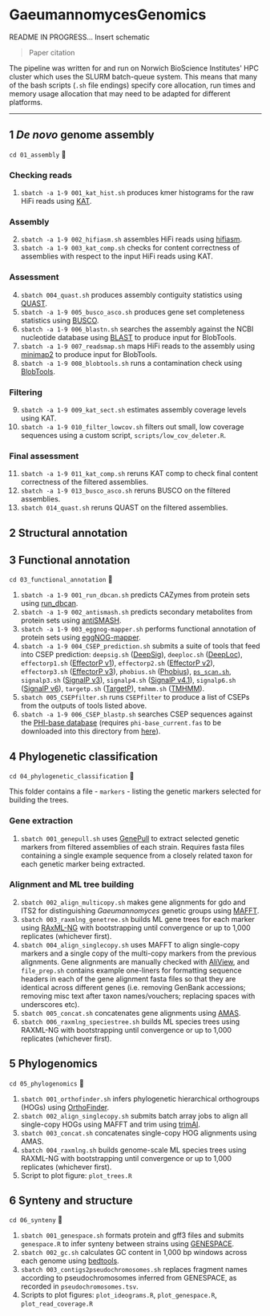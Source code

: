 # GaeumannomycesGenomics

README IN PROGRESS...
Insert schematic

> Paper citation

The pipeline was written for and run on Norwich BioScience Institutes' HPC cluster which uses the SLURM batch-queue system. This means that many of the bash scripts (`.sh` file endings) specify core allocation, run times and memory usage allocation that may need to be adapted for different platforms.

---

## 1 *De novo* genome assembly

`cd 01_assembly` :file_folder:

### Checking reads

1. `sbatch -a 1-9 001_kat_hist.sh` produces kmer histograms for the raw HiFi reads using [KAT](https://github.com/TGAC/KAT).

### Assembly

2. `sbatch -a 1-9 002_hifiasm.sh` assembles HiFi reads using [hifiasm](https://github.com/chhylp123/hifiasm).
3. `sbatch -a 1-9 003_kat_comp.sh` checks for content correctness of assemblies with respect to the input HiFi reads using KAT.

### Assessment

4. `sbatch 004_quast.sh` produces assembly contiguity statistics using [QUAST](https://github.com/ablab/quast).
5. `sbatch -a 1-9 005_busco_asco.sh` produces gene set completeness statistics using [BUSCO](https://busco.ezlab.org/).
6. `sbatch -a 1-9 006_blastn.sh` searches the assembly against the NCBI nucleotide database using [BLAST](https://blast.ncbi.nlm.nih.gov/Blast.cgi) to produce input for BlobTools.
7. `sbatch -a 1-9 007_readsmap.sh` maps HiFi reads to the assembly using [minimap2](https://github.com/lh3/minimap2) to produce input for BlobTools.
8. `sbatch -a 1-9 008_blobtools.sh` runs a contamination check using [BlobTools](https://github.com/DRL/blobtools).

### Filtering

9. `sbatch -a 1-9 009_kat_sect.sh` estimates assembly coverage levels using KAT.
10. `sbatch -a 1-9 010_filter_lowcov.sh` filters out small, low coverage sequences using a custom script, `scripts/low_cov_deleter.R`.

### Final assessment

11. `sbatch -a 1-9 011_kat_comp.sh` reruns KAT comp to check final content correctness of the filtered assemblies.
13. `sbatch -a 1-9 013_busco_asco.sh` reruns BUSCO on the filtered assemblies.
14. `sbatch 014_quast.sh` reruns QUAST on the filtered assemblies.

## 2 Structural annotation

## 3 Functional annotation

`cd 03_functional_annotation` :file_folder:

1. `sbatch -a 1-9 001_run_dbcan.sh` predicts CAZymes from protein sets using [run_dbcan](https://github.com/linnabrown/run_dbcan).
2. `sbatch -a 1-9 002_antismash.sh` predicts secondary metabolites from protein sets using [antiSMASH](https://github.com/antismash/antismash).
3. `sbatch -a 1-9 003_eggnog-mapper.sh` performs functional annotation of protein sets using [eggNOG-mapper](https://github.com/eggnogdb/eggnog-mapper).
4. `sbatch -a 1-9 004_CSEP_prediction.sh` submits a suite of tools that feed into CSEP prediction: `deepsig.sh` ([DeepSig](https://github.com/BolognaBiocomp/deepsig)), `deeploc.sh` ([DeepLoc](https://services.healthtech.dtu.dk/services/DeepLoc-1.0/)), `effectorp1.sh` ([EffectorP v1](https://github.com/JanaSperschneider/EffectorP-1.0)), `effectorp2.sh` ([EffectorP v2](https://github.com/JanaSperschneider/EffectorP-2.0)), `effectorp3.sh` ([EffectorP v3](https://github.com/JanaSperschneider/EffectorP-3.0)), `phobius.sh` ([Phobius](https://phobius.sbc.su.se/)), [`ps_scan.sh`](https://github.com/ebi-pf-team/interproscan/blob/master/core/jms-implementation/support-mini-x86-32/bin/prosite/ps_scan.pl), `signalp3.sh` ([SignalP v3](https://services.healthtech.dtu.dk/services/SignalP-3.0/)), `signalp4.sh` ([SignalP v4.1](https://services.healthtech.dtu.dk/services/SignalP-4.1/)), `signalp6.sh` ([SignalP v6](https://services.healthtech.dtu.dk/services/SignalP-6.0/)), `targetp.sh` ([TargetP](https://services.healthtech.dtu.dk/services/TargetP-2.0/)), `tmhmm.sh` ([TMHMM](https://services.healthtech.dtu.dk/services/TMHMM-2.0/)).
6. `sbatch 005_CSEPfilter.sh` runs `CSEPfilter` to produce a list of CSEPs from the outputs of tools listed above.
7. `sbatch -a 1-9 006_CSEP_blastp.sh` searches CSEP sequences against the [PHI-base database](http://www.phi-base.org/) (requires `phi-base_current.fas` to be downloaded into this directory from [here](http://www.phi-base.org/downloadLink.htm)).

## 4 Phylogenetic classification

`cd 04_phylogenetic_classification` :file_folder:

This folder contains a file - `markers` - listing the genetic markers selected for building the trees.

### Gene extraction

1. `sbatch 001_genepull.sh` uses [GenePull](https://github.com/Rowena-h/MiscGenomicsTools/tree/main/GenePull) to extract selected genetic markers from filtered assemblies of each strain. Requires fasta files containing a single example sequence from a closely related taxon for each genetic marker being extracted.

### Alignment and ML tree building

2. `sbatch 002_align_multicopy.sh` makes gene alignments for gdo and ITS2 for distinguishing *Gaeumannomyces* genetic groups using [MAFFT](https://github.com/GSLBiotech/mafft).
3. `sbatch 003_raxmlng_genetree.sh` builds ML gene trees for each marker using [RAxML-NG](https://github.com/amkozlov/raxml-ng) with bootstrapping until convergence or up to 1,000 replicates (whichever first).
4. `sbatch 004_align_singlecopy.sh` uses MAFFT to align single-copy markers and a single copy of the multi-copy markers from the previous alignments. Gene alignments are manually checked with [AliView](https://github.com/AliView/AliView), and `file_prep.sh` contains example one-liners for formatting sequence headers in each of the gene alignment fasta files so that they are identical across different genes (i.e. removing GenBank accessions; removing misc text after taxon names/vouchers; replacing spaces with underscores etc).
5. `sbatch 005_concat.sh` concatenates gene alignments using [AMAS](https://github.com/marekborowiec/AMAS).
6. `sbatch 006_raxmlng_speciestree.sh` builds ML species trees using RAXML-NG with bootstrapping until convergence or up to 1,000 replicates (whichever first).

## 5 Phylogenomics

`cd 05_phylogenomics` :file_folder:

1. `sbatch 001_orthofinder.sh` infers phylogenetic hierarchical orthogroups (HOGs) using [OrthoFinder](https://github.com/davidemms/OrthoFinder).
2. `sbatch 002_align_singlecopy.sh` submits batch array jobs to align all single-copy HOGs using MAFFT and trim using [trimAl](http://trimal.cgenomics.org/).
3. `sbatch 003_concat.sh` concatenates single-copy HOG alignments using AMAS.
4. `sbatch 004_raxmlng.sh` builds genome-scale ML species trees using RAXML-NG with bootstrapping until convergence or up to 1,000 replicates (whichever first).
5. Script to plot figure: `plot_trees.R`

## 6 Synteny and structure

`cd 06_synteny` :file_folder:

1. `sbatch 001_genespace.sh` formats protein and gff3 files and submits `genespace.R` to infer synteny between strains using [GENESPACE](https://github.com/jtlovell/GENESPACE).
2. `sbatch 002_gc.sh` calculates GC content in 1,000 bp windows across each genome using [bedtools](https://github.com/arq5x/bedtools2).
3. `sbatch 003_contigs2pseudochromosomes.sh` replaces fragment names according to pseudochromosomes inferred from GENESPACE, as recorded in `pseudochromosomes.tsv`.
4. Scripts to plot figures: `plot_ideograms.R`, `plot_genespace.R`, `plot_read_coverage.R`
